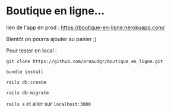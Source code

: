 # Boutique en ligne...

lien de l'app en prod : https://boutique-en-ligne.herokuapp.com/

Bientôt on pourra ajouter au panier ;)

Pour tester en local :

`git clone https://github.com/arnaudgr/boutique_en_ligne.git`

`bundle install`

`rails db:create`

`rails db:migrate`

`rails s` et aller sur `localhost:3000`
